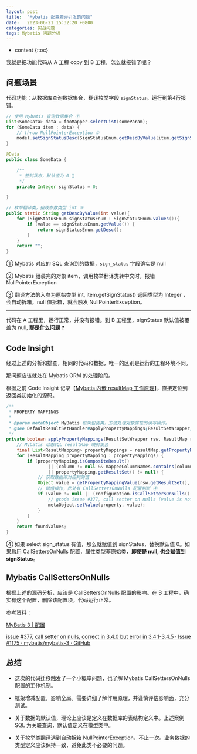 ```yaml
---
layout: post
title:  "Mybatis 配置差异引发的问题"
date:   2023-06-21 15:32:20 +0800
categories: 实战问题
tags: Mybatis 问题分析
---
```


* content
{:toc}

我就是把功能代码从 A 工程 copy 到 B 工程，怎么就报错了呢？

## 问题场景

代码功能：从数据库查询数据集合，翻译枚举字段 `signStatus`。运行到第4行报错。

```java
// 使用 Mybatis 查询数据集合 ①
List<SomeData> data = fooMapper.selectList(someParam);
for (SomeData item : data) {
    // throw NullPointerException ②
    model.setSignStatusDesc(SignStatusEnum.getDescByValue(item.getSignStatus()));
}

@Data
public class SomeData {

    /**
     * 签到状态，默认值为 0 🎈
     */
    private Integer signStatus = 0;

}

// 枚举翻译类，接收参数类型 int ③
public static String getDescByValue(int value){
    for (SignStatusEnum signStatusEnum : SignStatusEnum.values()){
        if (value == signStatusEnum.getValue()) {
            return signStatusEnum.getDesc();
        }
    }
    return "";
}
```

① Mybatis 对应的 SQL 查询到的数据，`sign_status` 字段确实是 null

② Mybatis 组装完的对象 item，调用枚举翻译类转中文时，报错 NullPointerException

③ 翻译方法的入参为原始类型 int, item.getSignStatus() 返回类型为 Integer ，会自动拆箱，null 值拆箱，就会触发 NullPointerException。

---

代码在 A 工程里，运行正常，并没有报错。到 B 工程里，signStatus 默认值被覆盖为 null, **那是什么问题** ❓

## Code Insight

经过上述的分析和排查，相同的代码和数据，唯一的区别是运行的工程环境不同。

那问题应该就处在 Mybatis ORM 的处理阶段。

根据之前 Code Insight 记录【[Mybatis 内嵌 resultMap 工作原理](./2020-09-11-Insight-Mybatis-inline-resultMap.md)】，直接定位到返回类初始化的源码。

```java
/**
 * PROPERTY MAPPINGS
 *
 * @param metaObject MyBatis 框架包装类，方便处理对象属性的读写操作。
 * @see DefaultResultSetHandler#applyPropertyMappings(ResultSetWrapper, ResultMap, MetaObject, ResultLoaderMap, String)
 */
private boolean applyPropertyMappings(ResultSetWrapper rsw, ResultMap resultMap, MetaObject metaObject, ResultLoaderMap lazyLoader, String columnPrefix) throws SQLException {
	// Mybatis 动态SQL resultMap 映射集合
	final List<ResultMapping> propertyMappings = resultMap.getPropertyResultMappings();
	for (ResultMapping propertyMapping : propertyMappings) {
		if (propertyMapping.isCompositeResult()
				|| (column != null && mappedColumnNames.contains(column.toUpperCase(Locale.ENGLISH)))
				|| propertyMapping.getResultSet() != null) {
			// 获取数据库对应列的值
			Object value = getPropertyMappingValue(rsw.getResultSet(), metaObject, propertyMapping, lazyLoader, columnPrefix);
			// 赋值操作，此处有 CallSettersOnNulls 配置判断 ④
			if (value != null || (configuration.isCallSettersOnNulls() && !metaObject.getSetterType(property).isPrimitive())) {
				// gcode issue #377, call setter on nulls (value is not 'found')
				metaObject.setValue(property, value);
			}
		}
	}
	return foundValues;
}
```

 ④ 如果 select sign_status 有值，那么就赋值到 signStatus，替换默认值 0。如果启用 CallSettersOnNulls 配置，属性类型非原始类，**即使是 null, 也会赋值到 signStatus**。

## Mybatis CallSettersOnNulls

根据上述的源码分析，应该是 CallSettersOnNulls 配置的影响。在 B 工程中，确实有这个配置，删除该配置项，代码运行正常。

参考资料：

[MyBatis 3 | 配置](https://mybatis.org/mybatis-3/zh/configuration.html#%E8%AE%BE%E7%BD%AE%EF%BC%88settings%EF%BC%89)

[issue #377, call setter on nulls, correct in 3.4.0 but error in 3.4.1-3.4.5 · Issue #1175 · mybatis/mybatis-3 · GitHub](https://github.com/mybatis/mybatis-3/issues/1175)



## 总结

- 这次的代码迁移触发了一个小概率问题，也了解 Mybatis CallSettersOnNulls 配置的工作机制。

- 框架增减配置，影响全局。需要详细了解作用原理，并谨慎评估影响面，充分测试。

- 关于数据的默认值，理论上应该是定义在数据库的表结构定义中。上述案例 SQL 为关联查询，默认值定义在模型类中。

- 关于枚举类翻译遇到自动拆箱 NullPointerException，不止一次。业务数据的类型定义应该保持一致，避免此类不必要的问题。
